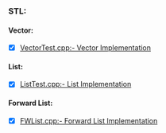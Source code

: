 ### STL:

#### Vector:
 
 - [x]  [VectorTest.cpp:- Vector Implementation](https://www.geeksforgeeks.org/vector-in-cpp-stl/)

#### List:
 
 - [x]  [ListTest.cpp:- List Implementation](https://www.geeksforgeeks.org/list-cpp-stl/)

#### Forward List:
 
 - [x]  [FWList.cpp:- Forward List Implementation](https://www.geeksforgeeks.org/forward-list-c-set-1-introduction-important-functions/)
